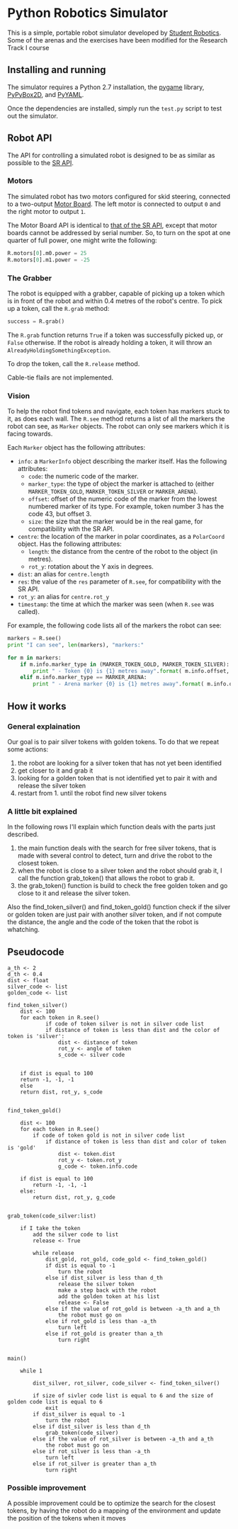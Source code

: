 Python Robotics Simulator
================================

This is a simple, portable robot simulator developed by [Student Robotics](https://studentrobotics.org).
Some of the arenas and the exercises have been modified for the Research Track I course

Installing and running
----------------------

The simulator requires a Python 2.7 installation, the [pygame](http://pygame.org/) library, [PyPyBox2D](https://pypi.python.org/pypi/pypybox2d/2.1-r331), and [PyYAML](https://pypi.python.org/pypi/PyYAML/).

Once the dependencies are installed, simply run the `test.py` script to test out the simulator.


Robot API
---------

The API for controlling a simulated robot is designed to be as similar as possible to the [SR API][sr-api].

### Motors ###

The simulated robot has two motors configured for skid steering, connected to a two-output [Motor Board](https://studentrobotics.org/docs/kit/motor_board). The left motor is connected to output `0` and the right motor to output `1`.

The Motor Board API is identical to [that of the SR API](https://studentrobotics.org/docs/programming/sr/motors/), except that motor boards cannot be addressed by serial number. So, to turn on the spot at one quarter of full power, one might write the following:

```python
R.motors[0].m0.power = 25
R.motors[0].m1.power = -25
```

### The Grabber ###

The robot is equipped with a grabber, capable of picking up a token which is in front of the robot and within 0.4 metres of the robot's centre. To pick up a token, call the `R.grab` method:

```python
success = R.grab()
```

The `R.grab` function returns `True` if a token was successfully picked up, or `False` otherwise. If the robot is already holding a token, it will throw an `AlreadyHoldingSomethingException`.

To drop the token, call the `R.release` method.

Cable-tie flails are not implemented.

### Vision ###

To help the robot find tokens and navigate, each token has markers stuck to it, as does each wall. The `R.see` method returns a list of all the markers the robot can see, as `Marker` objects. The robot can only see markers which it is facing towards.

Each `Marker` object has the following attributes:

* `info`: a `MarkerInfo` object describing the marker itself. Has the following attributes:
  * `code`: the numeric code of the marker.
  * `marker_type`: the type of object the marker is attached to (either `MARKER_TOKEN_GOLD`, `MARKER_TOKEN_SILVER` or `MARKER_ARENA`).
  * `offset`: offset of the numeric code of the marker from the lowest numbered marker of its type. For example, token number 3 has the code 43, but offset 3.
  * `size`: the size that the marker would be in the real game, for compatibility with the SR API.
* `centre`: the location of the marker in polar coordinates, as a `PolarCoord` object. Has the following attributes:
  * `length`: the distance from the centre of the robot to the object (in metres).
  * `rot_y`: rotation about the Y axis in degrees.
* `dist`: an alias for `centre.length`
* `res`: the value of the `res` parameter of `R.see`, for compatibility with the SR API.
* `rot_y`: an alias for `centre.rot_y`
* `timestamp`: the time at which the marker was seen (when `R.see` was called).

For example, the following code lists all of the markers the robot can see:

```python
markers = R.see()
print "I can see", len(markers), "markers:"

for m in markers:
    if m.info.marker_type in (MARKER_TOKEN_GOLD, MARKER_TOKEN_SILVER):
        print " - Token {0} is {1} metres away".format( m.info.offset, m.dist )
    elif m.info.marker_type == MARKER_ARENA:
        print " - Arena marker {0} is {1} metres away".format( m.info.offset, m.dist )
```

[sr-api]: https://studentrobotics.org/docs/programming/sr/

How it works
------------

### General explaination ###
Our goal is to pair silver tokens with golden tokens. To do that we repeat some actions:
1) the robot are looking for a silver token that has not yet been identified
2) get closer to it and grab it
3) looking for a golden token that is not identified yet to pair it with and release the silver token
4) restart from 1. until the robot find new silver tokens

### A little bit explained ###
In the following rows I'll explain which function deals with the parts just described.
1) the main function deals with the search for free silver tokens, that is made with several control to detect, turn and drive the robot to the closest token.
2) when the robot is close to a silver token and the robot should grab it, I call the function grab_token() that allows the robot to grab it.
3) the grab_token() function is build to check the free golden token and go close to it and release the silver token.

Also the find_token_silver() and find_token_gold() function check if the silver or golden token are just pair with another silver token, and if not compute the distance, the angle and the code of the token that the robot is whatching.


Pseudocode
----------
	a_th <- 2
	d_th <- 0.4
	dist <- float
	silver_code <- list
	golden_code <- list

	find_token_silver()
		dist <- 100
		for each token in R.see()
	    		if code of token silver is not in silver code list
				if distance of token is less than dist and the color of token is 'silver':
					dist <- distance of token
					rot_y <- angle of token
					s_code <- silver code
			
			
	    if dist is equal to 100
		return -1, -1, -1
	    else
	   	return dist, rot_y, s_code
	   	
	   	
	find_token_gold()
	
		dist <- 100
		for each token in R.see()
			if code of token gold is not in silver code list
				if distance of token is less than dist and color of token is 'gold'
					dist <- token.dist
					rot_y <- token.rot_y
					g_code <- token.info.code
			
		if dist is equal to 100
			return -1, -1, -1
		else:
		   	return dist, rot_y, g_code
	   	
	   	
	grab_token(code_silver:list)
	
		if I take the token
			add the silver code to list
			release <- True
			
			while release
				dist_gold, rot_gold, code_gold <- find_token_gold()
				if dist is equal to -1
					turn the robot
				else if dist_silver is less than d_th
					release the silver token
					make a step back with the robot
					add the golden token at his list
					release <- False
				else if the value of rot_gold is between -a_th and a_th
					the robot must go on
				else if rot_gold is less than -a_th
					turn left
				else if rot_gold is greater than a_th
					turn right
			
			
	main()
		
		while 1
		
			dist_silver, rot_silver, code_silver <- find_token_silver()
			
			if size of sivler code list is equal to 6 and the size of golden code list is equal to 6
				exit
			if dist_silver is equal to -1
				turn the robot
			else if dist_silver is less than d_th
				grab_token(code_silver)
			else if the value of rot_silver is between -a_th and a_th
				the robot must go on	
			else if rot_silver is less than -a_th
				turn left
			else if rot_silver is greater than a_th
				turn right
			
### Possible improvement ###
A possible improvement could be to optimize the search for the closest tokens, by having the robot do a mapping of the environment and update the position of the tokens when it moves
